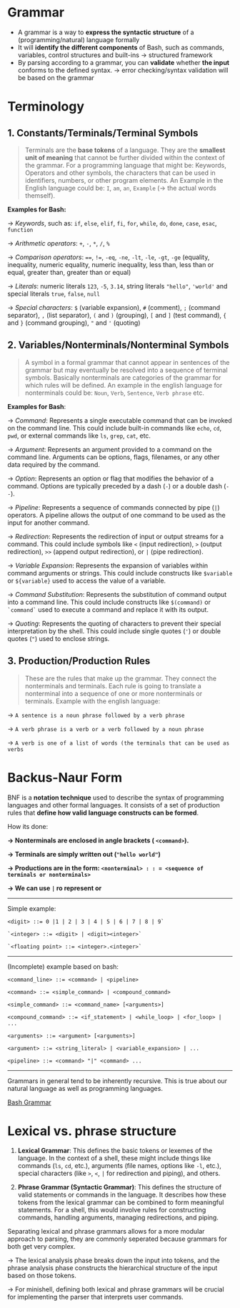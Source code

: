 ﻿# Grammar

 - A grammar is a way to **express the syntactic structure** of a (programming/natural) language formally  
 - It will **identify the different components** of Bash, such as commands, variables, control structures and built-ins 
 &rarr; structured framework
 - By parsing according to a grammar, you can **validate** whether **the input** conforms to the defined syntax.
 &rarr; error checking/syntax validation will be based on the grammar
 
 
 

# Terminology

## 1.  **Constants/Terminals/Terminal Symbols**
> Terminals are the **base tokens** of a language. They are the **smallest unit of meaning** that cannot be further divided within the context of the grammar. For a programming language that might be: Keywords, Operators and other symbols, the characters that can be used in identifiers, numbers, or other program elements.
> An Example in the English language could be: `I`, `am`, `an`, `Example` (&rarr; the actual words themself).
>
**Examples for Bash:**
 
 &rarr; *Keywords*, such as: `if`, `else`, `elif`, `fi`, `for`, `while`, `do`, `done`, `case`, `esac`, `function`
 
 &rarr; *Arithmetic operators*: `+`, `-`, `*`, `/`, `%`

 &rarr; *Comparison operators*: `==`, `!=`, `-eq`, `-ne`, `-lt`, `-le`, `-gt`, `-ge` (equality, inequality, numeric equality, numeric inequality, less than, less than or equal, greater than, greater than or equal)

 &rarr; *Literals*: numeric literals `123`, `-5`, `3.14`, string literals `"hello"`, `'world'` and special literals `true`, `false`, `null`

 &rarr; *Special characters*: `$` (variable expansion), `#` (comment), `;` (command separator), `,` (list separator), `(` and `)` (grouping), `[` and `]` (test command), `{` and `}` (command grouping), `"` and `'` (quoting)
 

## 2. **Variables/Nonterminals/Nonterminal Symbols**
    
> A symbol in a formal grammar that cannot appear in sentences of the grammar but may eventually be resolved into a sequence of terminal symbols. Basically nonterminals are categories of the grammar for which rules will be defined. An example in the english language for nonterminals could be: `Noun`, `Verb`, `Sentence`, `Verb phrase` etc.

**Examples for Bash**:

&rarr; *Command*: Represents a single executable command that can be invoked on the command line. This could include built-in commands like `echo`, `cd`, `pwd`, or external commands like `ls`, `grep`, `cat`, etc.

&rarr; *Argument*: Represents an argument provided to a command on the command line. Arguments can be options, flags, filenames, or any other data required by the command.

&rarr; *Option*: Represents an option or flag that modifies the behavior of a command. Options are typically preceded by a dash (`-`) or a double dash (`--`).

&rarr; *Pipeline*: Represents a sequence of commands connected by pipe (`|`) operators. A pipeline allows the output of one command to be used as the input for another command.

&rarr; *Redirection*: Represents the redirection of input or output streams for a command. This could include symbols like `<` (input redirection), `>` (output redirection), `>>` (append output redirection), or `|` (pipe redirection).

&rarr; *Variable Expansion*: Represents the expansion of variables within command arguments or strings. This could include constructs like `$variable` or `${variable}` used to access the value of a variable.

&rarr; *Command Substitution*: Represents the substitution of command output into a command line. This could include constructs like `$(command)` or `` `command` `` used to execute a command and replace it with its output.

&rarr; *Quoting*: Represents the quoting of characters to prevent their special interpretation by the shell. This could include single quotes (`'`) or double quotes (`"`) used to enclose strings.

  
## 3. **Production/Production Rules**
> These are the rules that make up the grammar. They connect the nonterminals and terminals. Each rule is going to translate a nonterminal into a sequence of one or more nonterminals or terminals. Example with the english language:
> 
 &rarr; `A sentence is a noun phrase followed by a verb phrase`
 
 &rarr; `A verb phrase is a verb or a verb followed by a noun phrase`
 
 &rarr; `A verb is one of a list of words (the terminals that can be used as verbs`

# Backus-Naur Form
BNF is a **notation technique** used to describe the syntax of programming languages and other formal languages. It consists of a set of production rules that **define how valid language constructs can be formed**. 

 How its done:

**&rarr; Nonterminals are enclosed in angle brackets ( `<command>`).**

**&rarr; Terminals are simply written out (`"hello world"`)**

**&rarr; Productions are in the form: `<nonterminal> : : = <sequence of terminals or nonterminals>`**

**&rarr; We can use `|` ro represent or**

---
Simple example:
```shell
<digit> ::= 0 |1 | 2 | 3 | 4 | 5 | 6 | 7 | 8 | 9`

`<integer> ::= <digit> | <digit><integer>`

`<floating point> ::= <integer>.<integer>`
```



---
(Incomplete) example based on bash:

```shell
<command_line> ::= <command> | <pipeline>

<command> ::= <simple_command> | <compound_command>

<simple_command> ::= <command_name> [<arguments>]

<compound_command> ::= <if_statement> | <while_loop> | <for_loop> | ...

<arguments> ::= <argument> [<arguments>]

<argument> ::= <string_literal> | <variable_expansion> | ...

<pipeline> ::= <command> "|" <command> ...
```
---


Grammars in general tend to be inherently recursive. This is true about our natural language as well as programming languages. 

[Bash Grammar](https://cmdse.github.io/pages/appendix/bash-grammar.html)


# Lexical vs. phrase structure
1.  **Lexical Grammar**: This defines the basic tokens or lexemes of the language. In the context of a shell, these might include things like commands (`ls`, `cd`, etc.), arguments (file names, options like `-l`, etc.), special characters (like `>`, `<`, `|` for redirection and piping), and others.
    
2.  **Phrase Grammar (Syntactic Grammar)**: This defines the structure of valid statements or commands in the language. It describes how these tokens from the lexical grammar can be combined to form meaningful statements. For a shell, this would involve rules for constructing commands, handling arguments, managing redirections, and piping.
    
Separating lexical and phrase grammars allows for a more modular approach to parsing, they are commonly seperated because grammars for both get very complex. 

&rarr; The lexical analysis phase breaks down the input into tokens, and the phrase analysis phase constructs the hierarchical structure of the input based on those tokens. 

&rarr; For minishell, defining both lexical and phrase grammars will be crucial for implementing the parser that interprets user commands.
